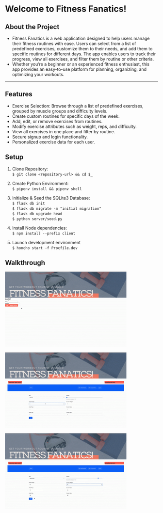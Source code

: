 # Welcome to Fitness Fanatics!

## About the Project

- Fitness Fanatics is a web application designed to help users manage their fitness routines with ease. Users can select from a list of predefined exercises, customize them to their needs, and add them to specific routines for different days. The app enables users to track their progress, view all exercises, and filter them by routine or other criteria.
- Whether you’re a beginner or an experienced fitness enthusiast, this app provides an easy-to-use platform for planning, organizing, and optimizing your workouts.

---

## Features
- Exercise Selection: Browse through a list of predefined exercises, grouped by muscle groups and difficulty levels.
- Create custom routines for specific days of the week.
- Add, edit, or remove exercises from routines.
- Modify exercise attributes such as weight, reps, and difficulty.
- View all exercises in one place and filter by routine.
- Secure signup and login functionality.
- Personalized exercise data for each user.

## Setup

1. Clone Repository:  
`$ git clone <repository-url> && cd $_`

2. Create Python Environment:  
`$ pipenv install && pipenv shell`

3. Initialize & Seed the SQLite3 Database:  
`$ flask db init`   
`$ flask db migrate -m "initial migration"`  
`$ flask db upgrade head`  
`$ python server/seed.py`

4. Install Node dependencies:  
`$ npm install --prefix client`

5. Launch development environment   
`$ honcho start -f Procfile.dev`


## Walkthrough
![Fitness Fanatics Walkthrough 1](<demo/Fitfanatics video1.gif>)

![Fitness Fanatics Walkthrough 2](<demo/Fitfanatics video2.gif>)

![Fitness Fanatics Walkthrough 3](<demo/Fitfanatics video3.gif>)